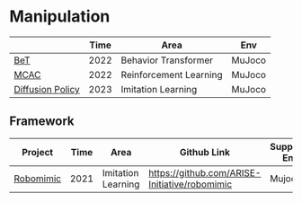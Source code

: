 # Manipulation

|                                                              | Time | Area                   | Env    |
| ------------------------------------------------------------ | ---- | ---------------------- | ------ |
| [BeT](https://github.com/whaleRobot/Robot-Learning/blob/master/codes/manipulation/BeT.md) | 2022 | Behavior Transformer   | MuJoco |
| [MCAC](https://sites.google.com/view/mcac-rl)                | 2022 | Reinforcement Learning | MuJoco |
| [Diffusion Policy](https://diffusion-policy.cs.columbia.edu) | 2023 | Imitation Learning     | MuJoco |



## Framework

| Project                                  | Time | Area               | Github Link                                   | Support-Env |
| ---------------------------------------- | ---- | ------------------ | --------------------------------------------- | ----------- |
| [Robomimic](https://robomimic.github.io) | 2021 | Imitation Learning | https://github.com/ARISE-Initiative/robomimic | Mujoco      |

